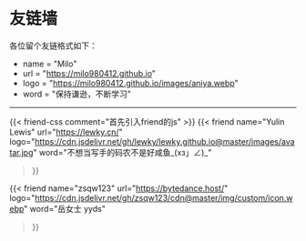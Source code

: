 # 友链墙


各位留个友链格式如下：
- name = "Milo"
- url = "https://milo980412.github.io"
- logo = "https://milo980412.github.io/images/aniya.webp"
- word = "保持谦逊，不断学习"
----
{{< friend-css comment="首先引入friend的js" >}}
{{< friend
name="Yulin Lewis"
url="https://lewky.cn/"
logo="https://cdn.jsdelivr.net/gh/lewky/lewky.github.io@master/images/avatar.jpg"
word="不想当写手的码农不是好咸鱼_(xз」∠)_"
>}}

{{< friend
name="zsqw123"
url="https://bytedance.host/"
logo="https://cdn.jsdelivr.net/gh/zsqw123/cdn@master/img/custom/icon.webp"
word="岳女士 yyds"
>}}

